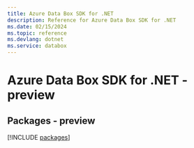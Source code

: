 ```yaml
---
title: Azure Data Box SDK for .NET
description: Reference for Azure Data Box SDK for .NET
ms.date: 02/15/2024
ms.topic: reference
ms.devlang: dotnet
ms.service: databox
---
```

# Azure Data Box SDK for .NET - preview
## Packages - preview
[!INCLUDE [packages](data-box-index.md)]